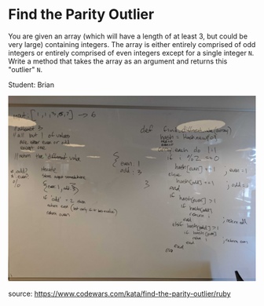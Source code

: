 # Find the Parity Outlier

You are given an array (which will have a length of at least 3, but could be very large) containing integers. The array is either entirely comprised of odd integers or entirely comprised of even integers except for a single integer `N`. Write a method that takes the array as an argument and returns this "outlier" `N`.

Student: Brian

![solution](solution.jpg)

source: https://www.codewars.com/kata/find-the-parity-outlier/ruby

